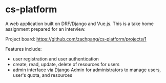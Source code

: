 # cs-platform

A web application built on DRF/Django and Vue.js.
This is a take home assignment prepared for an interview.

Project board: <https://github.com/zachpang/cs-platform/projects/1>

Features include:

- user registration and user authentication
- create, read, update, delete of resources for users
- admin interface via Django Admin for administrators to manage users, user's quota, and resources
